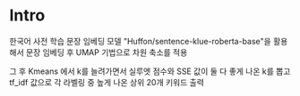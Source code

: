 # Intro
한국어 사전 학습 문장 임베딩 모델 "Huffon/sentence-klue-roberta-base"을 활용해서 문장 임베딩 후 UMAP 기법으로 차원 축소를 적용 

그 후 Kmeans 에서 k를 늘려가면서 실루엣 점수와 SSE 값이 둘 다 좋게 나온 k를 뽑고 tf_idf 값으로 각 라벨링 중 높게 나온 상위 20개 키워드 출력


